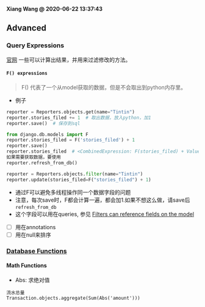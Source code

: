 **Xiang Wang @ 2020-06-22 13:37:43**


## Advanced

### Query Expressions
[官网](https://docs.djangoproject.com/en/3.0/ref/models/expressions/)
一些可以计算出结果，并用来过滤修改的方法。
#### `F() expressions`
> F() 代表了一个从model获取的数据，但是不会取出到python内存里。
* 例子
```python
reporter = Reporters.objects.get(name="Tintin")
reporter.stories_filed += 1  # 取出数据，放入python，加1
reporter.save()  # 保存到sql
```
```python
from django.db.models import F
reporter.stories_filed = F('stories_filed') + 1
reporter.save()
reporter.stories_filed  # <CombinedExpression: F(stories_filed) + Value(1)>
如果需要获取数据，要使用
reporter.refresh_from_db()
```
```python
reporter = Reporters.objects.filter(name="Tintin")
reporter.update(stories_filed=F("stories_filed") + 1)
```
* 通过F可以避免多线程操作同一个数据字段的问题
* 注意，每次save时，F都会计算一遍，都会加1.如果不想这么做，请save后`refresh_from_db`
* 这个字段可以用在queries, 参见 [Filters can reference fields on the model](#获取数据-Retrieving-objects)
* [ ] 用在annotations
* [ ] 用在null来排序

### [Database Functions][database functions]
#### Math Functions
* Abs: 求绝对值
```
流水总量
Transaction.objects.aggregate(Sum(Abs('amount')))
```


[database functions]: https://docs.djangoproject.com/en/3.0/ref/models/database-functions/
